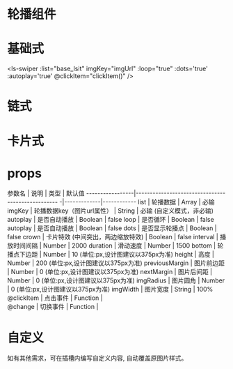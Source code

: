 # 轮播组件
[](https://ext.dcloud.net.cn/plugin?id=2376)
# 基础式
 <ls-swiper :list="base_lsit" imgKey="imgUrl" :loop="true" :dots='true' :autoplay='true' @clickItem="clickItem()" />

# 链式
<ls-swiper :list="list" imgKey="imgUrl" imgWidth="300" previousMargin="20" nextMargin='20'/>

# 卡片式
<ls-swiper :list="base_lsit" imgKey="imgUrl" :crown="true" :loop="true" :shadow='true' height='130' previousMargin="120" nextMargin='120' imgRadius="5" />

# props
参数名           |  说明                                              | 类型        |   默认值
-----------------|-------------------------------------------------- -|-------------|------------
list             |  轮播数据                                          | Array       |  必输
imgKey           |  轮播数据key（图片url属性）                         | String      |  必输  (自定义模式，非必输)
autoplay         |  是否自动播放                                      | Boolean     |  false
loop             |  是否循环                                          | Boolean     |  false
autoplay         |  是否自动播放                                      | Boolean     |  false
dots             |  是否显示轮播点                                    | Boolean     |  false
crown            |  卡片特效 (中间突出，两边缩放特效)                  | Boolean     |  false
interval         |  播放时间间隔                                      | Number      |  2000
duration         |  滑动速度                                          | Number      |  1500
bottom           |  轮播点下边距                                      | Number      |  10    (单位:px,设计图建议以375px为准)
height           |  高度                                              | Number      |  200   (单位:px,设计图建议以375px为准)
previousMargin   |  图片前边距                                        | Number      |  0     (单位:px,设计图建议以375px为准)
nextMargin       |  图片后间距                                        | Number      |  0     (单位:px,设计图建议以375px为准)
imgRadius        |  图片圆角                                          | Number      |  0     (单位:px,设计图建议以375px为准)
imgWidth         |  图片宽度                                          | String      |  100%
@clickItem       |  点击事件                                          | Function    |  
@change          |  切换事件                                          | Function    |  

# 自定义
<ls-swiper :list="list">
 <template v-slot="{data}">
	xxx
 </template>
</ls-swiper>

如有其他需求，可在插槽内编写自定义内容, 自动覆盖原图片样式。  